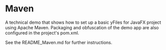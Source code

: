 # Maven
  

 A technical demo that shows how to set up a basic yFiles for JavaFX project using Apache Maven. Packaging and obfuscation of the demo app are also configured in the project's pom.xml.   

 See the README_Maven.md for further instructions.   